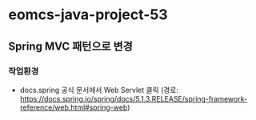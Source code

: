 # eomcs-java-project-53

## Spring MVC 패턴으로 변경

### 작업환경
 - docs.spring 공식 문서에서 Web Servlet 클릭
 (경로: https://docs.spring.io/spring/docs/5.1.3.RELEASE/spring-framework-reference/web.html#spring-web)
